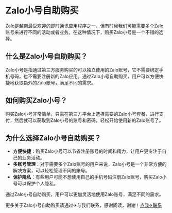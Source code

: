 # Zalo小号自助购买

Zalo是越南最受欢迎的即时通讯应用程序之一，但有时候我们可能需要多个Zalo账号来进行不同的活动或者业务。在这种情况下，购买Zalo小号是一个不错的选择。

## 什么是Zalo小号自助购买？

Zalo小号是指通过第三方服务购买的可以独立使用的Zalo账号，它不需要绑定手机号码，也不需要注册新的Zalo应用。通过Zalo小号自助购买，用户可以方便快捷地获取额外的Zalo账号，满足不同的需求。

## 如何购买Zalo小号？

购买Zalo小号非常简单，只需在第三方平台上选择需要的Zalo小号套餐，进行支付，然后就可以获取到Zalo小号的账号和密码，轻松开始使用新的Zalo账号了。

## 为什么选择Zalo小号自助购买？

- **方便快捷**：购买Zalo小号可以节省注册账号的时间和精力，让用户更专注于自己的业务活动。
- **多账号管理**：对于需要多个Zalo账号的用户来说，Zalo小号是一个非常方便的解决方案，可以轻松管理不同的账号。
- **保护隐私**：有些用户可能不想使用自己的手机号码注册Zalo账号，购买Zalo小号可以保护个人隐私。

通过Zalo小号自助购买，用户可以更加灵活地使用Zalo账号，满足不同的需求。

更多关于Zalo小号自助购买请通过✈与我们联系，感谢阅读，谢谢！[点我✈联系](https://1.k02.cc)